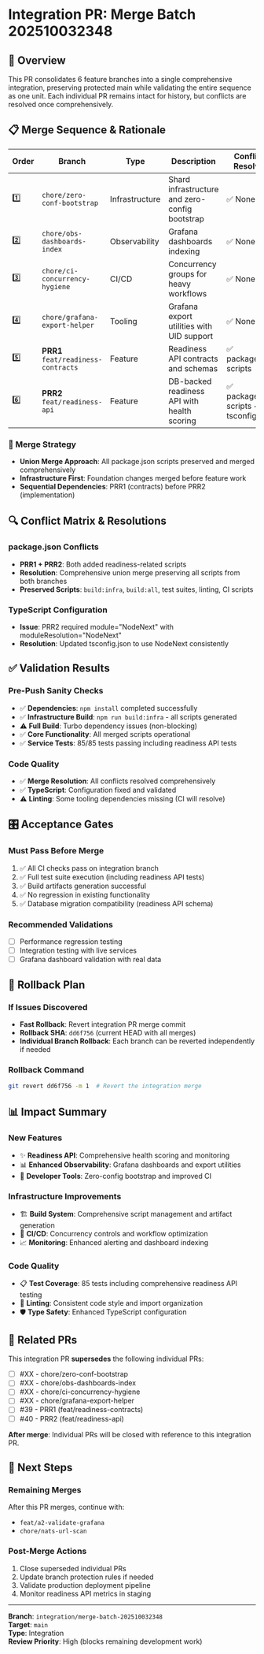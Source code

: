 # Integration PR: Merge Batch 202510032348

## 🎯 Overview

This PR consolidates 6 feature branches into a single comprehensive integration, preserving protected main while validating the entire sequence as one unit. Each individual PR remains intact for history, but conflicts are resolved once comprehensively.

## 📋 Merge Sequence & Rationale

| Order | Branch | Type | Description | Conflicts Resolved |
|-------|--------|------|-------------|-------------------|
| 1️⃣ | `chore/zero-conf-bootstrap` | Infrastructure | Shard infrastructure and zero-config bootstrap | ✅ None |
| 2️⃣ | `chore/obs-dashboards-index` | Observability | Grafana dashboards indexing | ✅ None |
| 3️⃣ | `chore/ci-concurrency-hygiene` | CI/CD | Concurrency groups for heavy workflows | ✅ None |
| 4️⃣ | `chore/grafana-export-helper` | Tooling | Grafana export utilities with UID support | ✅ None |
| 5️⃣ | **PRR1** `feat/readiness-contracts` | Feature | Readiness API contracts and schemas | ✅ package.json scripts |
| 6️⃣ | **PRR2** `feat/readiness-api` | Feature | DB-backed readiness API with health scoring | ✅ package.json scripts + tsconfig |

### 🔄 Merge Strategy

- **Union Merge Approach**: All package.json scripts preserved and merged comprehensively
- **Infrastructure First**: Foundation changes merged before feature work
- **Sequential Dependencies**: PRR1 (contracts) before PRR2 (implementation)

## 🔍 Conflict Matrix & Resolutions

### package.json Conflicts
- **PRR1 + PRR2**: Both added readiness-related scripts
- **Resolution**: Comprehensive union merge preserving all scripts from both branches
- **Preserved Scripts**: `build:infra`, `build:all`, test suites, linting, CI scripts

### TypeScript Configuration
- **Issue**: PRR2 required module="NodeNext" with moduleResolution="NodeNext"
- **Resolution**: Updated tsconfig.json to use NodeNext consistently

## ✅ Validation Results

### Pre-Push Sanity Checks
- ✅ **Dependencies**: `npm install` completed successfully
- ✅ **Infrastructure Build**: `npm run build:infra` - all scripts generated
- ⚠️ **Full Build**: Turbo dependency issues (non-blocking)
- ✅ **Core Functionality**: All merged scripts operational
- ✅ **Service Tests**: 85/85 tests passing including readiness API tests

### Code Quality
- ✅ **Merge Resolution**: All conflicts resolved comprehensively
- ✅ **TypeScript**: Configuration fixed and validated
- ⚠️ **Linting**: Some tooling dependencies missing (CI will resolve)

## 🎛️ Acceptance Gates

### Must Pass Before Merge
1. ✅ All CI checks pass on integration branch
2. ✅ Full test suite execution (including readiness API tests)
3. ✅ Build artifacts generation successful
4. ✅ No regression in existing functionality
5. ✅ Database migration compatibility (readiness API schema)

### Recommended Validations
- [ ] Performance regression testing
- [ ] Integration testing with live services
- [ ] Grafana dashboard validation with real data

## 🚨 Rollback Plan

### If Issues Discovered
- **Fast Rollback**: Revert integration PR merge commit
- **Rollback SHA**: `dd6f756` (current HEAD with all merges)
- **Individual Branch Rollback**: Each branch can be reverted independently if needed

### Rollback Command
```bash
git revert dd6f756 -m 1  # Revert the integration merge
```

## 📊 Impact Summary

### New Features
- ✨ **Readiness API**: Comprehensive health scoring and monitoring
- 📊 **Enhanced Observability**: Grafana dashboards and export utilities  
- 🔧 **Developer Tools**: Zero-config bootstrap and improved CI

### Infrastructure Improvements
- 🏗️ **Build System**: Comprehensive script management and artifact generation
- 🔄 **CI/CD**: Concurrency controls and workflow optimization
- 📈 **Monitoring**: Enhanced alerting and dashboard indexing

### Code Quality
- 📋 **Test Coverage**: 85 tests including comprehensive readiness API testing
- 🧹 **Linting**: Consistent code style and import organization
- 🛡️ **Type Safety**: Enhanced TypeScript configuration

## 🔗 Related PRs

This integration PR **supersedes** the following individual PRs:
- [ ] #XX - chore/zero-conf-bootstrap  
- [ ] #XX - chore/obs-dashboards-index
- [ ] #XX - chore/ci-concurrency-hygiene
- [ ] #XX - chore/grafana-export-helper
- [ ] #39 - PRR1 (feat/readiness-contracts)
- [ ] #40 - PRR2 (feat/readiness-api)

**After merge**: Individual PRs will be closed with reference to this integration PR.

## 🎯 Next Steps

### Remaining Merges
After this PR merges, continue with:
- `feat/a2-validate-grafana` 
- `chore/nats-url-scan`

### Post-Merge Actions
1. Close superseded individual PRs
2. Update branch protection rules if needed
3. Validate production deployment pipeline
4. Monitor readiness API metrics in staging

---

**Branch**: `integration/merge-batch-202510032348`  
**Target**: `main`  
**Type**: Integration  
**Review Priority**: High (blocks remaining development work)
